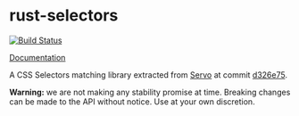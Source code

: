 rust-selectors
==============

[![Build Status](https://travis-ci.org/servo/rust-selectors.svg?branch=master)](https://travis-ci.org/servo/rust-selectors)

[Documentation](http://doc.servo.org/selectors/)

A CSS Selectors matching library extracted
from [Servo](https://github.com/servo/servo)
at commit [d326e75](https://github.com/servo/servo/tree/d26345f868e4261760ce204bdc383941e8f14621/components/style).

**Warning:** we are not making any stability promise at time.
Breaking changes can be made to the API without notice.
Use at your own discretion.
